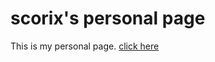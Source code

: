 scorix's personal page
================

This is my personal page. [click here](http://scorix.github.io)
